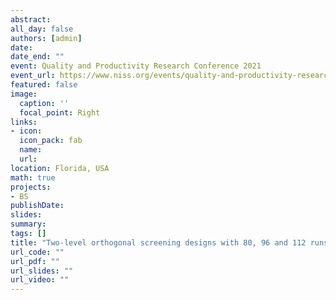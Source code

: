 ```yaml
---
abstract:
all_day: false
authors: [admin]
date: 
date_end: ""
event: Quality and Productivity Research Conference 2021
event_url: https://www.niss.org/events/quality-and-productivity-research-conference-2021
featured: false
image:
  caption: ''
  focal_point: Right
links:
- icon: 
  icon_pack: fab
  name: 
  url: 
location: Florida, USA
math: true
projects:
- BS
publishDate: 
slides:
summary: 
tags: []
title: "Two-level orthogonal screening designs with 80, 96 and 112 runs: Construction and evaluation"
url_code: ""
url_pdf: ""
url_slides: ""
url_video: ""
---
```


